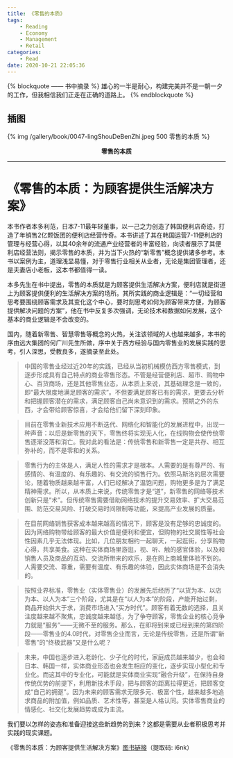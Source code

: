 ```yaml
---
title: 《零售的本质》
tags:
	- Reading
	- Economy
	- Management
	- Retail
categories:
	- Read
date: 2020-10-21 22:05:36
---
```


{% blockquote —— 书中摘录 %}
雄心的一半是耐心，构建完美并不是一朝一夕的工作，但我相信我们正走在正确的道路上。
{% endblockquote %}

<!-- more -->

## 插图
{% img /gallery/book/0047-lingShouDeBenZhi.jpeg 500 零售的本质 %}
<p align="center"><b>零售的本质</b></p>

-----

# 《零售的本质：为顾客提供生活解决方案》

本书作者本多利范，日本7-11最年轻董事，以一己之力创造了韩国便利店奇迹，打造了年销售2亿颗饭团的便利店经营传奇。本书讲述了其在韩国运营7-11便利店的管理与经营心得，以其40余年的流通产业经营者的丰富经验，向读者展示了其便利店经营法则，揭示零售的本质，并为当下火热的“新零售”概念提供诸多参考。本书以案例为主，道理浅显易懂，对于零售行业相关从业者，无论是集团管理者，还是夫妻店小老板，这本书都值得一读。

本多先生在书中提出，零售的本质就是为顾客提供生活解决方案，便利店就是街道上为顾客提供便利的生活解决方案的场所。其所实践的商业逻辑是：“一切经营和思考要围绕顾客需求及其变化这个中心，要时刻思考如何为顾客带来方便，为顾客提供解决问题的方案”，他在书中反复多次强调，无论技术和数据如何发展，这个基本的商业逻辑是不会改变的。

国内，随着新零售、智慧零售等概念的火热，关注该领域的人也越来越多，本书的序由远大集团的何广川先生所做，序中关于西方经验与国内零售业的发展实践的思考，引人深思，受教良多，遂摘录至此处。

>中国的零售业经过近20年的实践，已经从当初机械模仿西方零售模式，到逐步形成具有自己特点的商业零售形态。不管是经营便利店、超市、购物中心、百货商场，还是其他零售业态，从本质上来说，其基础理念是一致的，即“最大限度地满足顾客的需求”。不但要满足顾客已有的需求，更要去分析和把握顾客潜在的需求，满足顾客自己尚未意识到的需求。预期之外的东西，才会带给顾客惊喜，才会给他们留下深刻印象。

>目前在零售业新技术应用不断迭代、网络化和智能化的发展进程中，出现一种声音：以后是新零售的天下，零售终将实现无人化，在线购物会使传统零售逐渐没落和消亡。我对此的看法是：传统零售和新零售一定是共存、相互弥补的，而不是零和的关系。

>零售行为的主体是人，满足人性的需求才是根本。人需要的是有尊严的、有感情的、有温度的、有乐趣的、有交流的销售行为。依照马斯洛的层次需要论，随着物质越来越丰富，人们已经解决了温饱问题，购物更多是为了满足精神需求。所以，从本质上来说，传统零售才是“道”，新零售的网络等技术创新只是“术”。但传统零售需要借助网络技术的提升交易效率、扩大交易范围、防范交易风险、打破交易时间限制等功能，来提高产业发展的质量。

>在目前网络销售获客成本越来越高的情况下，顾客是没有足够的忠诚度的。因为网络购物带给顾客的最大价值是便利和便宜，但购物的社交属性等社会性因素几乎无法体现。比如，几位朋友相约一起聊天，一起逛街，分享购物心得，共享美食。这种在实体商场里游逛，视、听、触的感官体验，以及和销售人员及商品的互动、交流所带来的欢乐，是在网上商城里体验不到的。人需要交流、尊重，需要有温度、有乐趣的体验，因此实体商场是不会消失的。

>按照业界标准，零售业（实体零售业）的发展先后经历了“以货为本、以店为本、以人为本”三个阶段，尤其是在“以人为本”的阶段，产能开始过剩，商品开始供大于求，消费市场进入“买方时代”。顾客有着无数的选择，且关注度越来越不聚焦，忠诚度越来越低，为了争夺顾客，零售企业的核心竞争力就是“服务”——无微不至的服务。那么，在即将到来或已经到来的第四阶段——零售业的4.0时代，对零售企业而言，无论是传统零售，还是所谓“新零售”的“终极武器”又是什么呢？

>未来，中国也逐步进入老龄化、少子化的时代，家庭成员越来越少，也会和日本、韩国一样，实体商业形态也会发生相应的变化，逐步实现小型化和专业化。而这其中的专业化，可能就是实体商业实现“融合升级”，在保持自身传统优势的前提下，利用新技术手段，把与顾客的距离拉得更近，把顾客变成“自己的拥趸”。因为未来的顾客需求无限多元、极富个性，越来越多地追求商品的附加值，例如品质、艺术性等，甚至是人格认同。实体零售商业的情感化、社交化发展趋势或成为主流。

我们要以怎样的姿态和准备迎接这些新趋势的到来？这都是需要从业者积极思考并实践的现实课题。

《零售的本质：为顾客提供生活解决方案》[图书链接](https://pan.baidu.com/s/1H_qwN_zhx5SphqE59KpVbw)（提取码: i6nk）